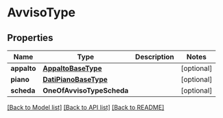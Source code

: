 # AvvisoType

## Properties
Name | Type | Description | Notes
------------ | ------------- | ------------- | -------------
**appalto** | [**AppaltoBaseType**](AppaltoBaseType.md) |  | [optional] 
**piano** | [**DatiPianoBaseType**](DatiPianoBaseType.md) |  | [optional] 
**scheda** | **OneOfAvvisoTypeScheda** |  | [optional] 

[[Back to Model list]](../README.md#documentation-for-models) [[Back to API list]](../README.md#documentation-for-api-endpoints) [[Back to README]](../README.md)

